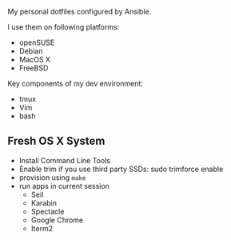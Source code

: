 My personal dotfiles configured by Ansible.

I use them on following platforms:

* openSUSE
* Debian
* MacOS X
* FreeBSD

Key components of my dev environment:

* tmux
* Vim
* bash

Fresh OS X System
-----------------

* Install Command Line Tools
* Enable trim if you use third party SSDs:
	sudo trimforce enable 
* provision using `make`
* run apps in current session
	* Seil
	* Karabin
	* Spectacle
	* Google Chrome
	* Iterm2
